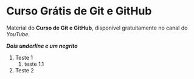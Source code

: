 # Curso Grátis de Git e GitHub
Material do **Curso de Git e GitHub**, disponível gratuitamente no canal do *YouTube*.

__*Dois underline e um negrito*__

1. Teste 1
   1. teste 1.1
1. Teste 2
